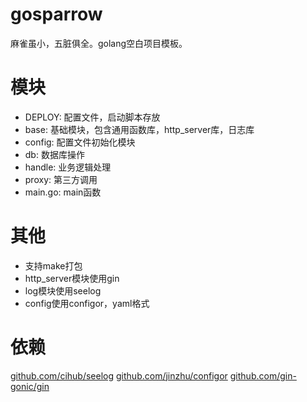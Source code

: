# gosparrow
麻雀虽小，五脏俱全。golang空白项目模板。

# 模块
* DEPLOY: 配置文件，启动脚本存放
* base: 基础模块，包含通用函数库，http_server库，日志库
* config: 配置文件初始化模块
* db: 数据库操作
* handle: 业务逻辑处理
* proxy: 第三方调用
* main.go: main函数

# 其他
* 支持make打包
* http_server模块使用gin
* log模块使用seelog
* config使用configor，yaml格式

# 依赖 
[github.com/cihub/seelog](http://github.com/cihub/seelog)
[github.com/jinzhu/configor](http://github.com/jinzhu/configor)
[github.com/gin-gonic/gin](http://github.com/gin-gonic/gin)
